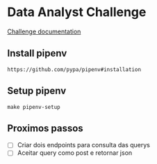 # Data Analyst Challenge

[Challenge documentation](https://gist.github.com/Pelielo/7b8efc68dc2f6e1e3b2fbc4b13fa6a0c)

## Install pipenv
```
https://github.com/pypa/pipenv#installation
```

## Setup pipenv
```make
make pipenv-setup
```


## Proximos passos

- [ ] Criar dois endpoints para consulta das querys
- [ ] Aceitar query como post e retornar json
